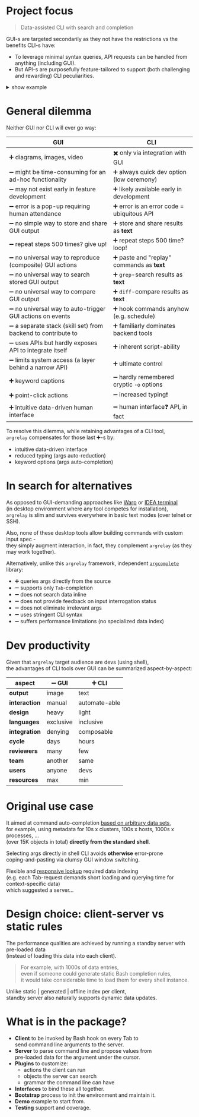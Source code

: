 

<!--

# Features

For sizeable and inter-dependent data, need for perf, relaxed syntax, keyword search, try [`argrelay`][argrelay_org].

*   Single server API for all commands.

    Commands behave differently because of the command line interpretation, local logic, and server data,<br/>
    not by extending server API.

*   Command execution is still trivially local to shell.

    The client only fetches more data from the server based on command line args before passing control to user code.

*   All security (auth and authz) to execute command must also be resolved by local process (just like for any script).

*   Precise structured search.

    It may appear fuzzy due to relaxed args order - but any ambiguity is resolved via simple rules of priority.

*   Support for any number of custom command names.

*   Support for any number of custom functions (registered).

    Functions are bound to any command name and args combination.

-->

<a name="argrelay-focus"></a>

# Project focus

> Data-assisted CLI with search and completion

GUI-s are targeted secondarily as they not have the restrictions vs the benefits CLI-s have:
*   To leverage minimal syntax queries, API requests can be handled from anything (including GUI).
*   But API-s are purposefully feature-tailored to support (both challenging and rewarding) CLI peculiarities.

<details>

<summary>show example</summary>

For example, in GUI-s, typing a query into a search bar may easily be accompanied by<br/>
[1] a separate (from the search bar) window area<br/>
[2] with individually selectable<br/>
[3] full-text-search results<br/>
[4] populated async-ly with typing...<br/>

In CLI-s, `grep` does [3] full-text-search,<br/>
but it is slow and completely misses the rest [1], [2], [4].

Also, simple full-text-search is imprecise - facilitating selection in CLI works best with:<br/>
a catalogue-like navigation selecting keywords via structured data search with auto-completion.

</details>

<!-- TODO: update the doc first before publishing its link
Learn more about [how search works][how_search_works.md].
-->

<!--

<a name="argrelay-overview"></a>

# Interaction overview

User is interrogated for each next input arg based on server knowledge of:
*   custom command **input schema**
*   custom data which matches already given input on the command line

Each command resembles "enum language":
*   Tokens are tags | labels | keywords from one of the `enum` sets.
*   The `enum` sets are the objects property values within user data.
*   Fuzzy-search (yet easily predictable) is achieved by:
    *   relying on rare intersection between `enum` sets
    *   allowing unordered args (using priorities to resolve arg type in case `enum` sets intersect)

Wrapping any command by `argrelay`:
*   provides generic help and navigation (see `Alt+Shift+Q` hotkey below)
*   naturally enables contextual auto-completion in Bash shell (see `Tab` hotkey below)
*   reduces cognitive load with minimalistic enum-based query syntax (matching target executable command line)
*   maintains small client-side footprint (suitable for resource-constrained terminals)
*   exposes conveniently browsable data inventory (generic CLI builder)

-->

<a name="argrelay-general-dilemma"></a>

# General dilemma

Neither GUI nor CLI will ever go way:

| GUI                                                                           | CLI                                                       |
|-------------------------------------------------------------------------------|-----------------------------------------------------------|
| :heavy_plus_sign: diagrams, images, video                                     | :heavy_multiplication_x: only via integration with GUI    |
| :heavy_minus_sign: might be time-consuming for an ad-hoc functionality        | :heavy_plus_sign: always quick dev option (low ceremony)  |
| :heavy_minus_sign: may not exist early in feature development                 | :heavy_plus_sign: likely available early in development   |
| :heavy_minus_sign: error is a pop-up requiring human attendance               | :heavy_plus_sign: error is an error code = ubiquitous API |
| :heavy_minus_sign: no simple way to store and share GUI output                | :heavy_plus_sign: store and share results as **text**     |
| :heavy_minus_sign: repeat steps 500 times? give up!                           | :heavy_plus_sign: repeat steps 500 time? loop!            |
| :heavy_minus_sign: no universal way to reproduce (composite) GUI actions      | :heavy_plus_sign: paste and "replay" commands as **text** |
| :heavy_minus_sign: no universal way to search stored GUI output               | :heavy_plus_sign: `grep`-search results as **text**       |
| :heavy_minus_sign: no universal way to compare GUI output                     | :heavy_plus_sign: `diff`-compare results as **text**      |
| :heavy_minus_sign: no universal way to auto-trigger GUI actions on events     | :heavy_plus_sign: hook commands anyhow (e.g. schedule)    |
| :heavy_minus_sign: a separate stack (skill set) from backend to contribute to | :heavy_plus_sign: familiarly dominates backend tools      |
| :heavy_minus_sign: uses APIs but hardly exposes API to integrate itself       | :heavy_plus_sign: inherent script-ability                 |
| :heavy_minus_sign: limits system access (a layer behind a narrow API)         | :heavy_plus_sign: ultimate control                        |
| :heavy_plus_sign: keyword captions                                            | :heavy_minus_sign: hardly remembered cryptic `-o` options |
| :heavy_plus_sign: point-click actions                                         | :heavy_minus_sign: increased typing:exclamation:          |
| :heavy_plus_sign: intuitive data-driven human interface                       | :heavy_minus_sign: human interface:question: API, in fact |

To resolve this dilemma, while retaining advantages of a CLI tool,<br/>
`argrelay` compensates for those last :heavy_plus_sign:-s by:
*   intuitive data-driven interface
*   reduced typing (args auto-reduction)
*   keyword options (args auto-completion)

<a name="argrelay-alternatives"></a>

# In search for alternatives

As opposed to GUI-demanding approaches like [Warp][Warp_site] or [IDEA terminal][IDEA_terminal]<br/>
(in desktop environment where any tool competes for installation),<br/>
`argrelay` is slim and survives everywhere in basic text modes (over telnet or SSH).

Also, none of these desktop tools allow building commands with custom input spec -<br/>
they simply augment interaction, in fact, they complement `argrelay` (as they may work together).

Alternatively, unlike this `argrelay` framework, independent [`argcomplete`][argcomplete_github] library:
*   :heavy_plus_sign: queries args directly from the source
*   :heavy_minus_sign: supports only `Tab`-completion
*   :heavy_minus_sign: does not search data inline
*   :heavy_minus_sign: does not provide feedback on input interrogation status
*   :heavy_minus_sign: does not eliminate irrelevant args
*   :heavy_minus_sign: uses stringent CLI syntax
*   :heavy_minus_sign: suffers performance limitations (no specialized data index)

<a name="argrelay-productivity"></a>

# Dev productivity

Given that `argrelay` target audience are devs (using shell),<br/>
the advantages of CLI tools over GUI can be summarized aspect-by-aspect:

| aspect          | :heavy_minus_sign: GUI | :heavy_plus_sign: CLI |
|-----------------|------------------------|-----------------------|
| **output**      | image                  | text                  |
| **interaction** | manual                 | automate-able         |
| **design**      | heavy                  | light                 |
| **languages**   | exclusive              | inclusive             |
| **integration** | denying                | composable            |
| **cycle**       | days                   | hours                 |
| **reviewers**   | many                   | few                   |
| **team**        | another                | same                  |
| **users**       | anyone                 | devs                  |
| **resources**   | max                    | min                   |

<a name="argrelay-original-use-case"></a>

# Original use case

It aimed at command auto-completion [based on arbitrary data sets][later_stack_question],<br/>
for example, using metadata for 10s x clusters, 100s x hosts, 1000s x processes, ...<br/>
(over 15K objects in total) **directly from the standard shell**.

Selecting args directly in shell CLI avoids **otherwise** error-prone<br/>
coping-and-pasting via clumsy GUI window switching.

Flexible and [responsive lookup][completion_perf_notes.md] required data indexing<br/>
(e.g. each Tab-request demands short loading and querying time for context-specific data)<br/>
which suggested a server...

<a name="argrelay-client-server"></a>

# Design choice: client-server vs static rules

The performance qualities are achieved by running a standby server with pre-loaded data<br/>
(instead of loading this data into each client).
> For example, with 1000s of data entries,<br/>
> even if someone could generate static Bash completion rules,<br/>
> it would take considerable time to load them for every shell instance.

Unlike static | generated | offline index per client,<br/>
standby server also naturally supports dynamic data updates.

<a name="argrelay-includes"></a>

# What is in the package?

*   **Client** to be invoked by Bash hook on every Tab to<br/>
    send command line arguments to the server.
*   **Server** to parse command line and propose values from<br/>
    pre-loaded data for the argument under the cursor.
*   **Plugins** to customize:
    *   actions the client can run
    *   objects the server can search
    *   grammar the command line can have
*   **Interfaces** to bind these all together.
*   **Bootstrap** process to init the environment and maintain it.
*   **Demo** example to start from.
*   **Testing** support and coverage.

<!-- links --------------------------------------------------------------------------------------------------------- -->

[argrelay_org]: https://argrelay.org/
[Warp_site]: https://warp.dev/
[IDEA_terminal]: https://www.jetbrains.com/help/idea/terminal-emulator.html
[argcomplete_github]: https://github.com/kislyuk/argcomplete
[completion_perf_notes.md]: docs/dev_notes/completion_perf_notes.md
[how_search_works.md]: docs/dev_notes/how_search_works.md
[later_stack_question]: https://softwarerecs.stackexchange.com/questions/85247/
